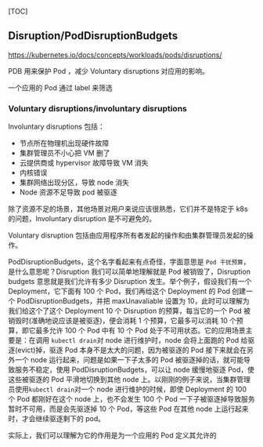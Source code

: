 

[TOC]



## Disruption/PodDisruptionBudgets

https://kubernetes.io/docs/concepts/workloads/pods/disruptions/

PDB 用来保护 Pod ，减少 Voluntary disruptions 对应用的影响。

一个应用的 Pod 通过 label 来筛选

### Voluntary disruptions/involuntary disruptions

Involuntary disruptions 包括：

- 节点所在物理机出现硬件故障
- 集群管理员不小心把 VM 删了
- 云提供商或 hypervisor 故障导致 VM 消失
- 内核错误
- 集群网络出现分区，导致 node 消失
- Node 资源不足导致 pod 被驱逐

除了资源不足的场景，其他场景对用户来说应该很熟悉，它们并不是特定于 k8s 的问题，Involuntary disruption 是不可避免的。

Voluntary disruption 包括由应用程序所有者发起的操作和由集群管理员发起的操作。



PodDisruptionBudgets，这个名字看起来有点奇怪，字面意思是 `Pod 干扰预算`，是什么意思呢？Disruption 我们可以简单地理解就是 Pod 被销毁了，Disruption budgets 意思就是我们允许有多少 Disruption 发生。举个例子，假设我们有一个 Deployment，它下面有 100 个 Pod，我们再给这个 Deployment 的 Pod 创建一个 PodDisruptionBudgets，并把 maxUnavaliable 设置为 10，此时可以理解为我们给这个了这个 Deployment 10 个 Disruption 的预算，每当它的一个 Pod  被销毁时(准确地说应该是被驱逐)，便会消耗 1 个预算，它最多可以消耗 10 个预算，即它最多允许 100 个 Pod 中有 10 个 Pod 处于不可用状态。它的应用场景主要是：在调用 `kubectl drain`对 node 进行维护时，node 会将上面跑的 Pod 给驱逐(evict)掉，驱逐 Pod 本身不是太大的问题，因为被驱逐的 Pod 接下来就会在另外一个 node 运行起来，问题是如果一下子太多的 Pod 被驱逐掉的话，就可能导致服务不稳定，使用 PodDisruptionBudgets，可以让 node 缓慢地驱逐 Pod，使这些被驱逐的 Pod 平滑地切换到其他 node 上。以刚刚的例子来说，当集群管理员使用`kubectl drain`对一个 node 进行维护的时候，即使 Deployment 的 100 个 Pod 都刚好在这个 node 上，也不会发生 100 个 Pod 一下子被驱逐掉导致服务暂时不可用，而是会先驱逐掉 10 个 Pod，等这些 Pod 在其他 node 上运行起来时，才会继续驱逐剩下的 pod。

实际上，我们可以理解为它的作用是为一个应用的 Pod 定义其允许的

